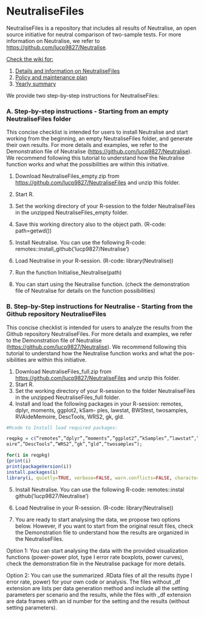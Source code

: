 # NeutraliseFiles
NeutraliseFiles is a repository that includes all results of Neutralise, an open source initiative for neutral comparison of two-sample tests. For more information on Neutralise, we refer to https://github.com/lucp9827/Neutralise. 

[Check the wiki for:](https://github.com/lucp9827/NeutraliseFiles/wiki) 
1. [Details and information on NeutraliseFiles](https://github.com/lucp9827/NeutraliseFiles/wiki)
2. [Policy and maintenance plan](https://github.com/lucp9827/NeutraliseFiles/wiki/Policy)
3. [Yearly summary](https://github.com/lucp9827/NeutraliseFiles/wiki/Yearly-Summary-Report)

   
We provide two step-by-step instructions for NeutraliseFiles: 

### A. Step-by-step instructions - Starting from an empty NeutraliseFiles folder

This concise checklist is intended for users to install Neutralise and start working from the beginning, an
empty NeutraliseFiles folder, and generate their own results. For more details and examples, we refer to
the Demonstration file of Neutralise (https://github.com/lucp9827/Neutralise). We recommend following
this tutorial to understand how the Neutralise function works and what the possibilities are within this
initiative.

1. Download NeutraliseFiles_empty.zip from https://github.com/lucp9827/NeutraliseFiles and unzip this
folder.
2. Start R.
3. Set the working directory of your R-session to the folder NeutraliseFiles in the unzipped NeutraliseFiles_empty folder.

4. Save this working directory also to the object path. (R-code: path=getwd())
   
5. Install Neutralise. You can use the following R-code: remotes::install_github(’lucp9827/Neutralise’)

6. Load Neutralise in your R-session. (R-code: library(Neutralise))

7. Run the function Initialise_Neutralise(path)

8. You can start using the Neutralise function. (check the demonstration file of Neutralise for details on the function
possibilities)


### B. Step-by-Step instructions for Neutralise - Starting from the Github repository NeutraliseFiles
This concise checklist is intended for users to analyze the results from the Github repository NeutraliseFiles. For more details and examples, we refer to the Demonstration file of Neutralise (https://github.com/lucp9827/Neutralise).
We recommend following this tutorial to understand how the Neutralise function works and what the pos-
sibilities are within this initiative.
1. Download NeutraliseFiles_full.zip from https://github.com/lucp9827/NeutraliseFiles and unzip this
folder.
2. Start R.
3. Set the working directory of your R-session to the folder NeutraliseFiles in the unzipped NeutraliseFiles_full folder.
4. Install and load the following packages in your R-session: remotes, dplyr, moments, ggplot2, kSam-
ples, lawstat, BWStest, twosamples, RVAideMemoire, DescTools, WRS2, gk, gld.
``` r
#Rcode to Install load required packages:

reqpkg = c(”remotes”,”dplyr”,”moments”,”ggplot2”,”kSamples”,”lawstat”,”BWStest”, ”RVAideMem-
oire”,”DescTools”,”WRS2”,”gk”,”gld”,”twosamples”);

for(i in reqpkg)
{print(i)
print(packageVersion(i))
install.packages(i)
library(i, quietly=TRUE, verbose=FALSE, warn.conflicts=FALSE, character.only=TRUE)}
```
5. Install Neutralise. You can use the following R-code: remotes::instal github(’lucp9827/Neutralise’)

6. Load Neutralise in your R-session. (R-code: library(Neutralise))

7. You are ready to start analysing the data, we propose two options below. However, if you want to start
from the original result files, check the Demonstration file to understand how the results are organized
in the NeutraliseFiles.

Option 1: You can start analysing the data with the provided visualization functions (power-power plot, type
I error rate boxplots, power curves), check the demonstration file in the Neutralise package for
more details.

Option 2: You can use the summarized .RData files of all the results (type I error rate, power) for your own
code or analysis. The files without _df extension are lists per data generation method and include
all the setting parameters per scenario and the results, while the files with _df extension are data
frames with an id number for the setting and the results (without setting parameters).
